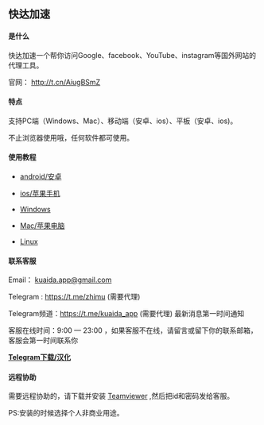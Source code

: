 ## 快达加速

#### 是什么

快达加速一个帮你访问Google、facebook、YouTube、instagram等国外网站的代理工具。

官网： http://t.cn/AiugBSmZ

#### 特点

支持PC端（Windows、Mac）、移动端（安卓、ios）、平板（安卓、ios)。

不止浏览器使用哦，任何软件都可使用。



#### 使用教程

* [android/安卓](/android/)

* [ios/苹果手机](/ios/)

* [Windows](/windows/)

* [Mac/苹果电脑](/mac/)

* [Linux](/linux/)


#### 联系客服


Email： kuaida.app@gmail.com

Telegram : <a href="https://t.me/zhimu" target="_blank">https://t.me/zhimu</a> (需要代理)

Telegram频道：<a href="https://t.me/kuaida_app" target="_blank">https://t.me/kuaida_app</a> (需要代理) 最新消息第一时间通知

客服在线时间：9:00 — 23:00 ，如果客服不在线，请留言或留下你的联系邮箱，客服会第一时间联系你

**[Telegram下载/汉化](/help/telegram)**

#### 远程协助

需要远程协助的，请下载并安装 <a href="https://www.teamviewer.cn/cn/download" target="_blank">Teamviewer</a> ,然后把id和密码发给客服。

PS:安装的时候选择个人非商业用途。
